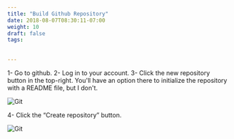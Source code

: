 ```yaml
---
title: "Build Github Repository"
date: 2018-08-07T08:30:11-07:00
weight: 10
draft: false
tags:
 
  
---
```


1- Go to github.
2- Log in to your account.
3- Click the new repository button in the top-right. You'll have an option there to initialize the repository with a README file, but I don't.

![Git](/images/mfe/create-git-repo.png?classes=border,shadow)

4- Click the “Create repository” button.

![Git](/images/mfe/git-repo-public.png?classes=border,shadow)
